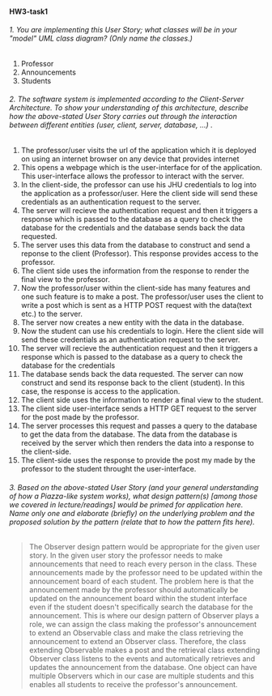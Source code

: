 #### HW3-task1
###### 1. You are implementing this User Story; what classes will be in your "model" UML class diagram? (Only name the classes.)
1. Professor
2. Announcements
3. Students

###### 2. The software system is implemented according to the Client-Server Architecture. To show your understanding of this architecture, describe how the above-stated User Story carries out through the interaction between different entities (user, client, server, database, ...) .
1. The professor/user visits the url of the application which it is deployed on using an internet browser on any device that provides internet
2. This opens a webpage which is the user-interface for of the application. This user-interface allows the professor to interact with the server.
3. In the client-side, the professor can use his JHU credentials to log into the application as a professor/user. Here the client side will send these credentials as an authentication request to the server.
4. The server will recieve the authentication request and then it triggers a response which is passed to the database as a query to check the database for the credentials and the database sends back the data requested.
5. The server uses this data from the database to construct and send a reponse to the client (Professor). This response provides access to the professor.
6. The client side uses the information from the response to render the final view to the professor.
7. Now the professor/user within the client-side has many features and one such feature is to make a post. The professor/user uses the client to write a post which is sent as a HTTP POST request with the data(text etc.)  to the server.
8. The server now creates a new entity with the data in the database. 
9. Now the student can use his credentials to login. Here the client side will send these credentials as an authentication request to the server.
10. The server will recieve the authentication request and then it triggers a response which is passed to the database as a query to check the database for the credentials
11. The database sends back the data requested. The server can now construct and send its response back to the client (student). In this case, the response is access to the application. 
12. The client side uses the information to render a final view to the student.
13. The client side user-interface sends a HTTP GET request to the server for the post made by the professor.
14. The server processes this request and passes a query to the database to get the data from the database. The data from the database is received by the server which then renders the data into a response to the client-side.
15. The client-side uses the response to provide the post my made by the professor to the student throught the user-interface.

###### 3. Based on the above-stated User Story (and your general understanding of how a Piazza-like system works), what design pattern(s) [among those we covered in lecture/readings] would be primed for application here. Name only one and elaborate (briefly) on the underlying problem and the proposed solution by the pattern (relate that to how the pattern fits here).
> The Observer design pattern would be appropriate for the given user story. In the given user story the professor needs to make announcements that need to reach every person in the class. These announcements made by the professor need to be updated within the announcement board of each student. The problem here is that the announcement made by the professor should automatically be updated on the announcement board within the student interface even if the student doesn't specifically search the database for the announcement. This is where our design pattern of Observer plays a role, we can assign the class making the professor's announcement to extend an Observable class and make the class retrieving the announcement to extend an Observer class. Therefore, the class extending Observable makes a post and the retrieval class extending Observer class listens to the events and automatically retrieves and updates the announcement from the database. One object can have multiple Observers which in our case are multiple students and this enables all students to receive the professor's announcement.    
      


